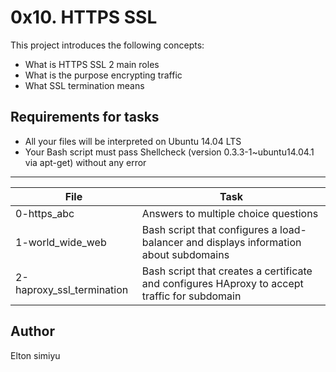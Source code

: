 # 0x10. HTTPS SSL

This project introduces the following concepts:

- What is HTTPS SSL 2 main roles
- What is the purpose encrypting traffic
- What SSL termination means

## Requirements for tasks

- All your files will be interpreted on Ubuntu 14.04 LTS
- Your Bash script must pass Shellcheck (version 0.3.3-1~ubuntu14.04.1 via apt-get) without any error

---

| File                      | Task                                                                                          |
| ------------------------- | --------------------------------------------------------------------------------------------- |
| 0-https_abc               | Answers to multiple choice questions                                                          |
| 1-world_wide_web          | Bash script that configures a load-balancer and displays information about subdomains         |
| 2-haproxy_ssl_termination | Bash script that creates a certificate and configures HAproxy to accept traffic for subdomain |

## Author

Elton simiyu

